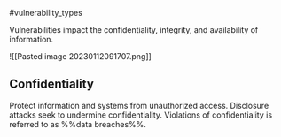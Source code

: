 #vulnerability_types

Vulnerabilities impact the confidentiality, integrity, and availability of information.

![[Pasted image 20230112091707.png]]

## Confidentiality 
Protect information and systems from unauthorized access. Disclosure attacks seek to undermine confidentiality. Violations of confidentiality is referred to as %%data breaches%%.

## 